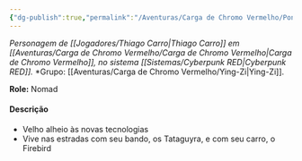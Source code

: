 ```yaml
---
{"dg-publish":true,"permalink":"/Aventuras/Carga de Chromo Vermelho/Pontiac Tataguyra/","created":"2025-10-13T17:42:08.770-03:00"}
---
```


*Personagem de [[Jogadores/Thiago Carro\|Thiago Carro]] em [[Aventuras/Carga de Chromo Vermelho/Carga de Chromo Vermelho\|Carga de Chromo Vermelho]], no sistema [[Sistemas/Cyberpunk RED\|Cyberpunk RED]].*
*Grupo:  [[Aventuras/Carga de Chromo Vermelho/Ying-Zi\|Ying-Zi]].

**Role:** Nomad
#### Descrição
- Velho alheio às novas tecnologias
- Vive nas estradas com seu bando, os Tataguyra, e com seu carro, o Firebird